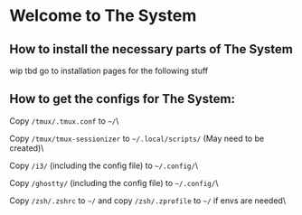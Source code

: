# Welcome to The System

## How to install the necessary parts of The System

wip tbd go to installation pages for the following stuff

## How to get the configs for The System:

Copy ```/tmux/.tmux.conf``` to ```~/```\

Copy ```/tmux/tmux-sessionizer``` to ```~/.local/scripts/``` (May need to be created)\

Copy ```/i3/``` (including the config file) to ```~/.config/```\

Copy ```/ghostty/``` (including the config file) to ```~/.config/```\

Copy ```/zsh/.zshrc``` to ```~/``` and copy ```/zsh/.zprofile``` to ```~/``` if envs are needed\
